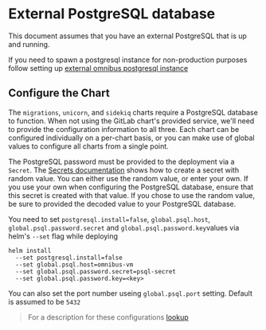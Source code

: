 # External PostgreSQL database

This document assumes that you have an external PostgreSQL that is up and running.

If you need to spawn a postgresql instance for non-production purposes follow setting up [external omnibus postgresql instance](./external-omnibus-psql.md)

## Configure the Chart

The `migrations`, `unicorn`, and `sidekiq` charts require a PostgreSQL database to function. When not using the GitLab chart's provided service, we'll need to provide the configuration information to all three. Each chart can be configured individually on a per-chart basis, or you can make use of global values to configure all charts from a single point.

The PostgreSQL password must be provided to the deployment via a `Secret`. The [Secrets documentation][secrets] shows how to create a secret with random value. You can either use the random value, or enter your own. If you use your own when configuring the PostgreSQL database, ensure that this secret is created with that value. If you chose to use the random value, be sure to provided the decoded value to your PostgreSQL database.

You need to set `postgresql.install=false`, `global.psql.host`, `global.psql.password.secret` and `global.psql.password.key`values via helm's `--set` flag while deploying

```
helm install
  --set postgresql.install=false
  --set global.psql.host=omnibus-vm
  --set global.psql.password.secret=psql-secret
  --set global.psql.password.key=<key>
```

You can also set the port number useing `global.psql.port` setting. Default is assumed to be `5432`


> For a description for these configurations [lookup](../installation/command-line-options.md)

[secrets]: ../../installation/secrets.md#postgres-password
[deployment]: ../../installation/deployment.md
